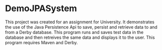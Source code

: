 # DemoJPASystem

This project was created for an assignment for University. It demonstrates the use of the Java Persistence Api to save, persist and retrieve data to and from a Derby database. This program runs and saves test data in the database and then retreives the same data and displays it to the user. This program requires Maven and Derby.
